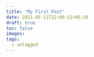 ```yaml
---
title: "My First Post"
date: 2021-05-11T22:00:11+05:30
draft: true
toc: false
images:
tags:
  - untagged
---
```


